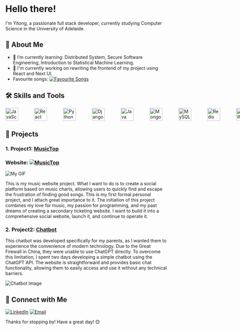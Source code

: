 # Hello there! 

I'm Yitong, a passionate full stack developer, currently studying Computer Science in the University of Adelaide.



## 🚀 About Me

- 🌱 I’m currently learning: Distributed System, Secure Software Engineering, Introduction to Statistical Machine Learning.
- 💪 I'm currently working on rewriting the frontend of my project using React and Next UI.
- Favourite songs: [![Favourite Songs](https://img.shields.io/badge/Favourite%20Songs-MusicTop-orange)](https://www.music-top.com/playlist/13/)


## 🛠️ Skills and Tools

<div style="display: flex; gap: 50px;">
  <img src="https://musictop-bucket.s3.ap-southeast-2.amazonaws.com/media/skill-icons--javascript.svg" alt="JavaScript" width="40" height="40"/>
  <img src="https://musictop-bucket.s3.ap-southeast-2.amazonaws.com/media/catppuccin--javascript-react.svg" alt="React" width="40" height="40"/>
  <img src="https://musictop-bucket.s3.ap-southeast-2.amazonaws.com/media/logos--python.svg" alt="Python" width="40" height="40"/>
  <img src="https://musictop-bucket.s3.ap-southeast-2.amazonaws.com/media/logos--django-icon.svg" alt="Django" width="40" height="40"/>
  <img src="https://musictop-bucket.s3.ap-southeast-2.amazonaws.com/media/skill-icons--java-light.svg" alt="Java" width="40" height="40"/>
  <img src="https://musictop-bucket.s3.ap-southeast-2.amazonaws.com/media/skill-icons--mongodb.svg" alt="MongoDB" width="40" height="40"/>
  <img src="https://musictop-bucket.s3.ap-southeast-2.amazonaws.com/media/skill-icons--mysql-light.svg" alt="MySQL" width="40" height="40"/>
  <img src="https://musictop-bucket.s3.ap-southeast-2.amazonaws.com/media/devicon--redis.svg" alt="Redis" width="40" height="40"/>
  <img src="https://musictop-bucket.s3.ap-southeast-2.amazonaws.com/media/skill-icons--aws-light.svg" alt="AWS" width="40" height="40"/>
  <img src="https://musictop-bucket.s3.ap-southeast-2.amazonaws.com/media/skill-icons--docker.svg" alt="Docker" width="40" height="40"/>
  <img src="https://musictop-bucket.s3.ap-southeast-2.amazonaws.com/media/logos--graphql.svg" alt="GraphQL" width="40" height="40"/>
  <img src="https://musictop-bucket.s3.ap-southeast-2.amazonaws.com/media/logos--nginx.svg" alt="Nginx" width="40" height="40"/>
</div>



## 🌟 Projects

### 1. Project1: [MusicTop](https://github.com/ILikeHotpott/MusicSite)

### Website: [![MusicTop](https://img.shields.io/badge/-MusicTop-FF7139?style=flat-square&logo=Google%20Chrome&logoColor=white&link=http://www.music-top.com)](http://www.music-top.com)

![My GIF](https://musictop-bucket.s3.ap-southeast-2.amazonaws.com/mygif.gif)

This is my music website project. What I want to do is to create a social platform based on music charts, allowing users to quickly find and escape the frustration of finding good songs. This is my first formal personal project, and I attach great importance to it. The initiation of this project combines my love for music, my passion for programming, and my past dreams of creating a secondary ticketing website. I want to build it into a comprehensive social website, launch it, and continue to operate it.


### 2. Project2: [Chatbot](https://github.com/ILikeHotpott/myChatbot)

This chatbot was developed specifically for my parents, as I wanted them to experience the convenience of modern technology. Due to the Great Firewall in China, they were unable to use ChatGPT directly. To overcome this limitation, I spent two days developing a simple chatbot using the ChatGPT API. The website is straightforward and provides basic chat functionality, allowing them to easily access and use it without any technical barriers.

![Chatbot Image](https://musictop-bucket.s3.ap-southeast-2.amazonaws.com/WechatIMG346.jpg)




## 🔗 Connect with Me

[![LinkedIn](https://img.shields.io/badge/-LinkedIn-0A66C2?style=flat-square&logo=LinkedIn&logoColor=white&link=https://www.linkedin.com/in/yitong-liu-0239552b4/)](https://www.linkedin.com/in/yitong-liu-0239552b4/)
[![Email](https://img.shields.io/badge/-Email-D14836?style=flat-square&logo=Gmail&logoColor=white&link=mailto:yitong1210@gmail.com)](mailto:yitong1210@gmail.com)

Thanks for stopping by! Have a great day! 😊
